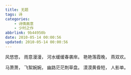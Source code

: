 ```yaml
---
title: 无题
tags: 诗
categories: 
    - 诗情画意
    - 少时之作
abbrlink: 9b44950b
date: 2010-05-14 00:00:56
updated: 2010-05-14 00:00:56
---
```


风悠悠，
雨意漫漫，
河水缓缓春袭岸。
艳艳落霞晚，
燕双欢。

马萧萧，
飞絮婉婉，
幽路茫茫荆草盘。
漠漠黄昏短，
人影单。